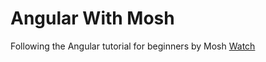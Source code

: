 # Angular With Mosh

Following the Angular tutorial for beginners by Mosh 
[Watch](https://www.youtube.com/watch?v=k5E2AVpwsko)
